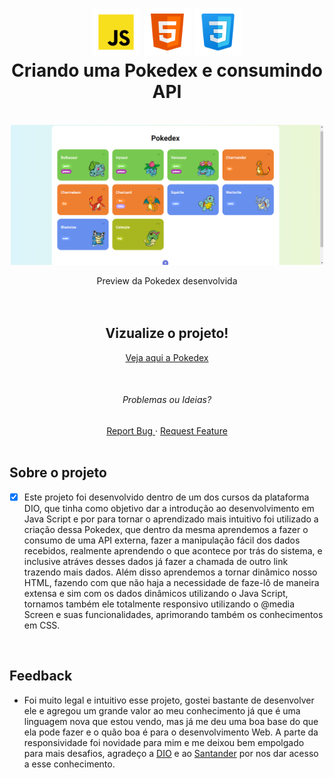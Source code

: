<div align="center">

<h1 align="center" display="flex" >
 <img src="/assets/img/icons8-js.png" height="75">
 <img src="/assets/img/icons8-html.png" height="75">
 <img src="/assets/img/icons8-css.png" height="75">
  <br />
   Criando uma Pokedex e consumindo API
</h1>
<br/>
<div align="center" display="flex">
  
<a href="#">
<img src="/assets/img/preview-poke.png" width="500" alt="preview" />
  </a>
</div>

  <!-- project description and menu -->
  <p align="center">
     Preview da Pokedex desenvolvida
    <br />
    <br />
    <br />
    
<h2> Vizualize o projeto!  </h2>
<a href="https://js-pokedex-taupe.vercel.app/" target="_blank"> Veja aqui a Pokedex </a> 
  </p> 
   <br />

  <h6>Problemas ou Ideias?</h6>
<a 
      href="https://github.com/BrunoPequeno/Angular-Santander-DevWeek/issues">
      Report Bug
    </a>
    ·
    <a 
      href="https://github.com/BrunoPequeno/Angular-Santander-DevWeek/issues/new">
      Request Feature
    </a>  
<br />
<br />
</div>

## Sobre o projeto
- [x] Este projeto  foi desenvolvido dentro de um dos cursos da plataforma DIO, que tinha como objetivo dar a introdução ao desenvolvimento em Java Script e por para tornar o aprendizado mais intuitivo foi utilizado a criação dessa Pokedex, que dentro da mesma aprendemos a fazer o consumo de uma API externa, fazer a manipulação fácil dos dados recebidos, realmente aprendendo o que acontece por trás do sistema, e inclusive atráves desses dados já fazer a chamada de outro link trazendo mais dados. Além disso aprendemos a tornar dinâmico nosso HTML, fazendo com que não haja a necessidade de faze-lô de maneira extensa e sim com os dados dinâmicos utilizando o Java Script, tornamos também ele totalmente responsivo utilizando o @media Screen e suas funcionalidades, aprimorando também os conhecimentos em CSS.

<br />

## Feedback
- Foi muito legal e intuitivo esse projeto, gostei bastante de desenvolver ele e agregou um grande valor ao meu conhecimento já que é uma linguagem nova que estou vendo, mas já me deu uma boa base do que ela pode fazer e o quão boa é para o desenvolvimento Web. A parte da responsividade foi novidade para mim e me deixou bem empolgado para mais desafios, agradeço a [DIO](https://github.com/digitalinnovationone) e ao [Santander](https://app.becas-santander.com/pt-BR/program/bolsas-santander-santander-bootcamp-2023) por nos dar acesso a esse conhecimento.


